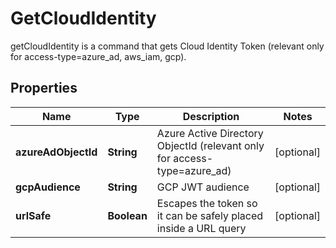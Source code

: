 

# GetCloudIdentity

getCloudIdentity is a command that gets Cloud Identity Token (relevant only for access-type=azure_ad, aws_iam, gcp).
## Properties

Name | Type | Description | Notes
------------ | ------------- | ------------- | -------------
**azureAdObjectId** | **String** | Azure Active Directory ObjectId (relevant only for access-type&#x3D;azure_ad) |  [optional]
**gcpAudience** | **String** | GCP JWT audience |  [optional]
**urlSafe** | **Boolean** | Escapes the token so it can be safely placed inside a URL query |  [optional]



